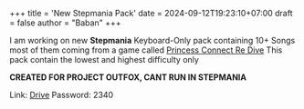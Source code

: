 +++
title = 'New Stepmania Pack'
date = 2024-09-12T19:23:10+07:00
draft = false 
author = "Baban"
+++

I am working on new **Stepmania** Keyboard-Only pack containing 10+ Songs most of them coming from a game called [Princess Connect Re Dive](https://dmg.priconne-redive.jp/)
This pack contain the lowest and highest difficulty only

**CREATED FOR PROJECT OUTFOX, CANT RUN IN STEPMANIA**

Link: [Drive](https://drive.google.com/file/d/1BfGTq8OhJiSoa7VvdS0WYvh7fCAwE-Un/view?usp=sharing)
Password: 2340
